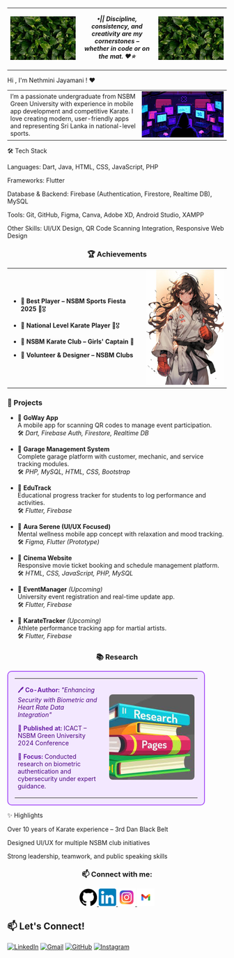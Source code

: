 <table>
  <tr>
    <td align="center" width="150">
      <img src="https://github.com/NethuNavo/NethuNavo/blob/main/leaves.jpeg" alt="Leaves Left" width="150" />
    </td>
    <td align="center">

<em><strong>•|| Discipline, consistency, and creativity are my cornerstones – whether in code or on the mat. ❤️⭐</strong></em>

  </td>
    <td align="center" width="150">
      <img src="https://github.com/NethuNavo/NethuNavo/blob/main/leaves.jpeg" alt="Leaves Right" width="150" />
    </td>
  </tr>
</table>


Hi , I'm Nethmini Jayamani ! ❤

<table width="100%">
  <tr>
    <td align="left" width="60%">
      I’m a passionate undergraduate from NSBM Green University with experience in mobile app development and competitive Karate. I love creating modern, user-friendly apps and representing Sri Lanka in national-level sports.
    </td>
    <td align="right" width="40%">
      <img src="Insomnia.gif" alt="Insomnia GIF" width="250" />
    </td>
  </tr>
</table>



🛠 Tech Stack

Languages: Dart, Java, HTML, CSS, JavaScript, PHP

Frameworks: Flutter

Database & Backend: Firebase (Authentication, Firestore, Realtime DB), MySQL

Tools: Git, GitHub, Figma, Canva, Adobe XD, Android Studio, XAMPP

Other Skills: UI/UX Design, QR Code Scanning Integration, Responsive Web Design

<h3 align="center">🏆 Achievements</h3>

<table>
  <tr>
    <td>

- 🔹 **Best Player – NSBM Sports Fiesta 2025** 🥋🎖  
- 🔹 **National Level Karate Player** 🥋🎖  
- 🔹 **NSBM Karate Club – Girls' Captain** 🥋  
- 🔹 **Volunteer & Designer – NSBM Clubs**

    </td>
    <td align="right">
      <img src="Karate Anim.jpg" alt="Karate Image" width="200" />
    </td>
  </tr>
</table>

<h3>📱 Projects</h3>

- 🔹 **GoWay App**  
  A mobile app for scanning QR codes to manage event participation.  
  🛠️ *Dart, Firebase Auth, Firestore, Realtime DB*

- 🔹 **Garage Management System**  
  Complete garage platform with customer, mechanic, and service tracking modules.  
  🛠️ *PHP, MySQL, HTML, CSS, Bootstrap*

- 🔹 **EduTrack**  
  Educational progress tracker for students to log performance and activities.  
  🛠️ *Flutter, Firebase*

- 🔹 **Aura Serene (UI/UX Focused)**  
  Mental wellness mobile app concept with relaxation and mood tracking.  
  🛠️ *Figma, Flutter (Prototype)*

- 🔹 **Cinema Website**  
  Responsive movie ticket booking and schedule management platform.  
  🛠️ *HTML, CSS, JavaScript, PHP, MySQL*

- 🔹 **EventManager** *(Upcoming)*  
  University event registration and real-time update app.  
  🛠️ *Flutter, Firebase*

- 🔹 **KarateTracker** *(Upcoming)*  
  Athlete performance tracking app for martial artists.  
  🛠️ *Flutter, Firebase*




<h3 align="center">📚 Research</h3>

<table align="center" style="background-color:#f3e8ff; border:2px solid #a855f7; border-radius:10px; padding:15px; width:90%;">
  <tr>
    <td align="left" width="50%" style="color:#4b0082; padding-right: 20px;">
      <p><strong style="color:#6b21a8;">🖊️ Co-Author:</strong> <em>"Enhancing Security with Biometric and Heart Rate Data Integration"</em></p>
      <p><strong style="color:#6b21a8;">📍 Published at:</strong> ICACT – NSBM Green University 2024 Conference</p>
      <p><strong style="color:#6b21a8;">🔐 Focus:</strong> Conducted research on biometric authentication and cybersecurity under expert guidance.</p>
    </td>
    <td align="center" width="50%">
      <img src="https://github.com/NethuNavo/NethuNavo/blob/main/research.jpeg" alt="Research Image" width="250" style="border-radius:8px;" />
    </td>
  </tr>
</table>


✨ Highlights

Over 10 years of Karate experience – 3rd Dan Black Belt

Designed UI/UX for multiple NSBM club initiatives

Strong leadership, teamwork, and public speaking skills

<h3 align="center">📫 Connect with me:</h3>

<p align="center">
  <a href="https://github.com/YourGitHubUsername" target="_blank">
    <img src="Github.png" alt="GitHub" width="40" />
  </a>
  <a href="https://www.linkedin.com/in/your-linkedin" target="_blank">
    <img src="linkdin logo.png" alt="LinkedIn" width="40" />
  </a>
  <a href="https://www.instagram.com/your.instagram" target="_blank">
    <img src="insta logo.jpeg" alt="Instagram" width="40" />
  </a>
  <a href="mailto:nethunavo24@gmail.com">
    <img src="gnail logo.png" alt="Gmail" width="40" />
  </a>
</p>

## 📫 Let's Connect!

[![LinkedIn](https://img.shields.io/badge/LinkedIn-Nethmini%20Navodya-blue?style=for-the-badge&logo=linkedin&logoColor=white)](https://www.linkedin.com/in/nethmini-navodya-546599313)
[![Gmail](https://img.shields.io/badge/Gmail-nethunavo24@gmail.com-red?style=for-the-badge&logo=gmail&logoColor=white)](mailto:nethunavo24@gmail.com)
[![GitHub](https://img.shields.io/badge/GitHub-NethuNavo-black?style=for-the-badge&logo=github&logoColor=white)](https://github.com/NethuNavo)
[![Instagram](https://img.shields.io/badge/Instagram-nethu__n__-purple?style=for-the-badge&logo=instagram&logoColor=white)](https://www.instagram.com/nethu__n_n)



